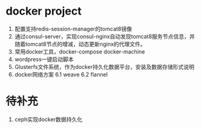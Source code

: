 # docker project
1. 配置支持redis-session-manager的tomcat8镜像
2. 通过consul-server，实现consul-nginx自动发现tomcat8服务节点信息，并随着tomcat8节点的增减，动态更新nginx的代理文件。
3. 常用docker工具，docker-compose docker-machine
4. wordpress一键启动脚本
5. Glusterfs文件系统，作为docker持久化数据平台，安装及数据存储形式说明
6. docker网络方案
 6.1 weave
 6.2 flannel



# 待补充
1. ceph实现docker数据持久化

